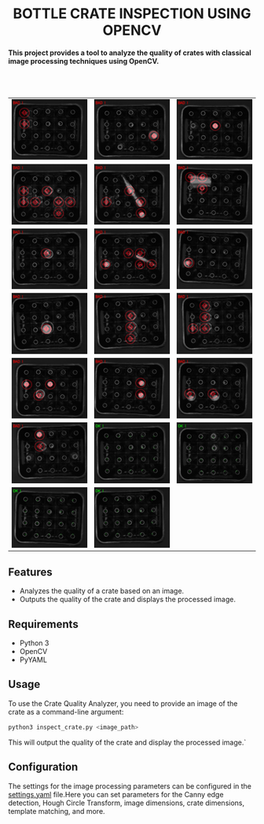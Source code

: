 <div align="center">

# BOTTLE CRATE INSPECTION USING OPENCV

</div>

#### This project provides a tool to analyze the quality of crates with classical image processing techniques using OpenCV.

<br>
<br>
<div align="center">
    <table>
        <tr>
            <td><img src="assets/results/output_bottle_crate_02.png" alt="Image 2" width="300"/></td>
            <td><img src="assets/results/output_bottle_crate_06.png" alt="Image 6" width="300"/></td>
            <td><img src="assets/results/output_bottle_crate_07.png" alt="Image 7" width="300"/></td>
        </tr>
        <tr>
            <td><img src="assets/results/output_bottle_crate_09.png" alt="Image 9" width="300"/></td>
            <td><img src="assets/results/output_bottle_crate_10.png" alt="Image 10" width="300"/></td>
            <td><img src="assets/results/output_bottle_crate_12.png" alt="Image 12" width="300"/></td>
        </tr>
        <tr>       
            <td><img src="assets/results/output_bottle_crate_14.png" alt="Image 14" width="300"/></td>
            <td><img src="assets/results/output_bottle_crate_15.png" alt="Image 15" width="300"/></td>
            <td><img src="assets/results/output_bottle_crate_16.png" alt="Image 16" width="300"/></td>
        </tr>
        <tr>
            <td><img src="assets/results/output_bottle_crate_13.png" alt="Image 13" width="300"/></td>
            <td><img src="assets/results/output_bottle_crate_17.png" alt="Image 17" width="300"/></td>
            <td><img src="assets/results/output_bottle_crate_19.png" alt="Image 19" width="300"/></td>
        </tr>
        <tr>
            <td><img src="assets/results/output_bottle_crate_08.png" alt="Image 8" width="300"/></td>
            <td><img src="assets/results/output_bottle_crate_04.png" alt="Image 4" width="300"/></td>
            <td><img src="assets/results/output_bottle_crate_03.png" alt="Image 3" width="300"/></td>
        </tr>
        <tr>
            <td><img src="assets/results/output_bottle_crate_20.png" alt="Image 20" width="300"/></td>
            <td><img src="assets/results/output_bottle_crate_01.png" alt="Image 1" width="300"/></td>
            <td><img src="assets/results/output_bottle_crate_05.png" alt="Image 5" width="300"/></td>
        </tr>
        <tr>
            <td><img src="assets/results/output_bottle_crate_11.png" alt="Image 11" width="300"/></td>
            <td><img src="assets/results/output_bottle_crate_18.png" alt="Image 18" width="300"/></td>
        </tr>
    </table>

</div>

## Features

- Analyzes the quality of a crate based on an image.
- Outputs the quality of the crate and displays the processed image.

## Requirements

- Python 3
- OpenCV
- PyYAML

## Usage

To use the Crate Quality Analyzer, you need to provide an image of the crate as a command-line argument:

```sh
python3 inspect_crate.py <image_path>
```

This will output the quality of the crate and display the processed image.`

## Configuration

The settings for the image processing parameters can be configured in the [settings.yaml](config/setting.yaml) file.Here you can set parameters for the Canny edge detection, Hough Circle Transform, image dimensions, crate dimensions, template matching, and more.
